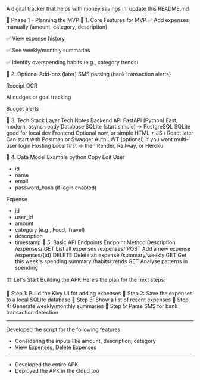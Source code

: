 A digital tracker that helps with money savings
I'll update this README.md

📌 Phase 1 – Planning the MVP
🔹 1. Core Features for MVP
✅ Add expenses manually (amount, category, description)

✅ View expense history

✅ See weekly/monthly summaries

✅ Identify overspending habits (e.g., category trends)

🔹 2. Optional Add-ons (later)
SMS parsing (bank transaction alerts)

Receipt OCR

AI nudges or goal tracking

Budget alerts

🔹 3. Tech Stack
Layer	Tech	Notes
Backend API	FastAPI (Python)	Fast, modern, async-ready
Database	SQLite (start simple) → PostgreSQL	SQLite good for local dev
Frontend	Optional now, or simple HTML + JS / React later	Can start with Postman or Swagger
Auth	JWT (optional)	If you want multi-user login
Hosting	Local first → then Render, Railway, or Heroku	

🔹 4. Data Model Example
python
Copy
Edit
User
- id
- name
- email
- password_hash (if login enabled)

Expense
- id
- user_id
- amount
- category (e.g., Food, Travel)
- description
- timestamp
🔹 5. Basic API Endpoints
Endpoint	Method	Description
/expenses/	GET	List all expenses
/expenses/	POST	Add a new expense
/expenses/{id}	DELETE	Delete an expense
/summary/weekly	GET	Get this week's spending summary
/habits/trends	GET	Analyse patterns in spending

🏗️ Let's Start Building the APK
Here’s the plan for the next steps:

🔹 Step 1: Build the Kivy UI for adding expenses
🔹 Step 2: Save the expenses to a local SQLite database
🔹 Step 3: Show a list of recent expenses
🔹 Step 4: Generate weekly/monthly summaries
🔹 Step 5: Parse SMS for bank transaction detection

-------------
Developed the script for the following features
-  Considering the inputs like amount, description, category
-  View Expenses, Delete Expenses
--------------------
-  Developed the entire APK
-  Deployed the APK in the cloud too
